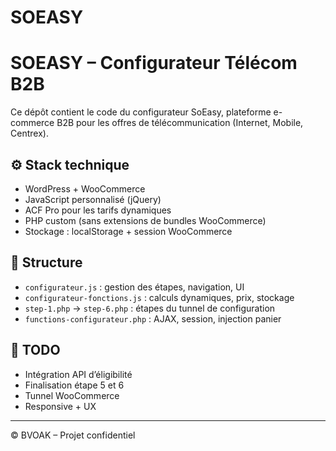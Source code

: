 # SOEASY

# SOEASY – Configurateur Télécom B2B

Ce dépôt contient le code du configurateur SoEasy, plateforme e-commerce B2B pour les offres de télécommunication (Internet, Mobile, Centrex).

## ⚙️ Stack technique

- WordPress + WooCommerce
- JavaScript personnalisé (jQuery)
- ACF Pro pour les tarifs dynamiques
- PHP custom (sans extensions de bundles WooCommerce)
- Stockage : localStorage + session WooCommerce

## 📁 Structure

- `configurateur.js` : gestion des étapes, navigation, UI
- `configurateur-fonctions.js` : calculs dynamiques, prix, stockage
- `step-1.php` → `step-6.php` : étapes du tunnel de configuration
- `functions-configurateur.php` : AJAX, session, injection panier

## 🚧 TODO

- Intégration API d’éligibilité
- Finalisation étape 5 et 6
- Tunnel WooCommerce
- Responsive + UX

---

© BVOAK – Projet confidentiel
